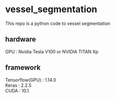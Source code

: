 # vessel_segmentation
This repo is a python code to vessel segmentation

## hardware 
GPU : Nvidia Tesla V100 or NVIDIA TITAN Xp

## framework
Tensorflow(GPU) : 1.14.0 <br>
Keras : 2.2.5 <br>
CUDA : 10.1
